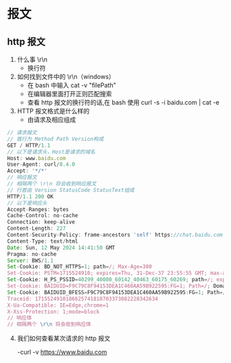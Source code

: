 # 报文

## http 报文

1. 什么事 \r\n
   - 换行符
2. 如何找到文件中的 \r\n（windows）
   - 在 bash 中输入 cat -v "filePath"
   - 在编辑器里面打开正则匹配搜索
   - 查看 http 报文的换行符的话,在 bash 使用 curl -s -i baidu.com | cat -e
3. HTTP 报文格式是什么样的
   - 由请求及相应组成

```javascript
// 请求报文
// 首行为 Method Path Version构成
GET / HTTP/1.1
// 以下是请求头，Host是请求的域名
Host: www.baidu.com
User-Agent: curl/8.4.0
Accept: '*/*'
// 响应报文
// 相隔两个 \r\n 将会收到响应报文
// 行首由 Version StatusCode StatusText组成
HTTP/1.1 200 OK
// 以下是响应头
Accept-Ranges: bytes
Cache-Control: no-cache
Connection: keep-alive
Content-Length: 227
Content-Security-Policy: frame-ancestors 'self' https://chat.baidu.com http://mirror-chat.baidu.com https://fj-chat.baidu.com https://hba-chat.baidu.com https://hbe-chat.baidu.com https://njjs-chat.baidu.com https://nj-chat.baidu.com https://hna-chat.baidu.com https://hnb-chat.baidu.com http://debug.baidu-int.com;
Content-Type: text/html
Date: Sun, 12 May 2024 14:41:50 GMT
Pragma: no-cache
Server: BWS/1.1
Set-Cookie: BD_NOT_HTTPS=1; path=/; Max-Age=300
Set-Cookie: PSTM=1715524910; expires=Thu, 31-Dec-37 23:55:55 GMT; max-age=2147483647; path=/; domain=.baidu.com
Set-Cookie: H_PS_PSSID=40299_40080_60142_40463_60175_60269; path=/; expires=Mon, 12-May-25 14:41:50 GMT; domain=.baidu.com
Set-Cookie: BAIDUID=F9C79C8F94153DEA1C460AA59B922595:FG=1; Path=/; Domain=baidu.com; Max-Age=31536000
Set-Cookie: BAIDUID_BFESS=F9C79C8F94153DEA1C460AA59B922595:FG=1; Path=/; Domain=baidu.com; Max-Age=31536000; Secure; SameSite=None
Traceid: 1715524910186625741810703373082228342634
X-Ua-Compatible: IE=Edge,chrome=1
X-Xss-Protection: 1;mode=block
// 响应体
// 相隔两个 \r\n 将会收到响应体
```

4. 我们如何查看某次请求的 http 报文

   -curl -v https://www.baidu.com
